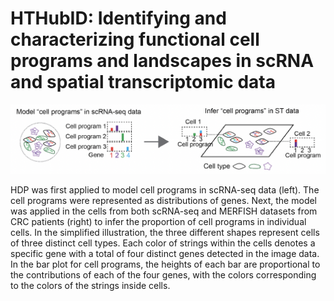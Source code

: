 # HTHubID: Identifying and characterizing functional cell programs and landscapes in scRNA and spatial transcriptomic data

![Overview of cell program identification in single cells.](./tmp/fig.png)

HDP was first applied to model cell programs in scRNA-seq data (left). The cell programs were represented as distributions of genes. Next, the model was applied in the cells from both scRNA-seq and MERFISH datasets from CRC patients (right) to infer the proportion of cell programs in individual cells. In the simplified illustration, the three different shapes represent cells of three distinct cell types. Each color of strings within the cells denotes a specific gene with a total of four distinct genes detected in the image data. In the bar plot for cell programs, the heights of each bar are proportional to the contributions of each of the four genes, with the colors corresponding to the colors of the strings inside cells.


